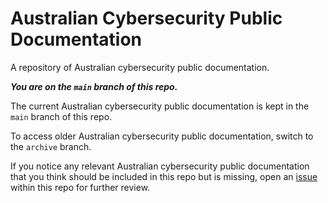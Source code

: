 # Australian Cybersecurity Public Documentation
A repository of Australian cybersecurity public documentation.

***You are on the `main` branch of this repo.***

The current Australian cybersecurity public documentation is kept in the `main` branch of this repo.

To access older Australian cybersecurity public documentation, switch to the `archive` branch.

If you notice any relevant Australian cybersecurity public documentation that you think should be included in this repo but is missing, open an [issue](https://github.com/CXVII-Tech/cybersecurity-docs-au/issues/new) within this repo for further review.